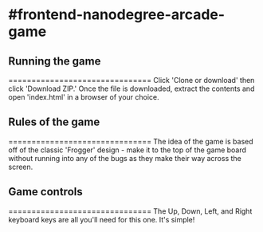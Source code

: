 #frontend-nanodegree-arcade-game
===============================
## Running the game
===============================
Click 'Clone or download' then click 'Download ZIP.' Once the file is downloaded, extract the contents and open 'index.html' in a browser of your choice.

## Rules of the game
===============================
The idea of the game is based off of the classic 'Frogger' design - make it to the top of the game board without running into any of the bugs as they make their way across the screen.

## Game controls
===============================
The Up, Down, Left, and Right keyboard keys are all you'll need for this one. It's simple!
